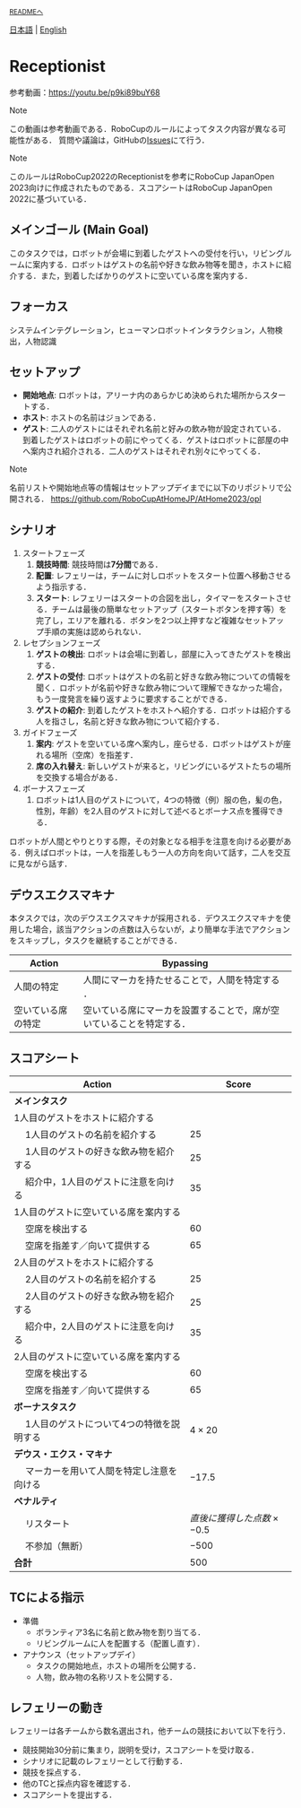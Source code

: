 <sub>[READMEへ](../../README.md)</sub>

[日本語](./rc_ja.md) | [English](./rc_en.md)

# Receptionist

参考動画：https://youtu.be/p9ki89buY68 <br>
> [!NOTE]  
> この動画は参考動画である．RoboCupのルールによってタスク内容が異なる可能性がある．
> 質問や議論は，GitHubの[Issues](https://github.com/RoboCupAtHomeJP/Rule2023/issues)にて行う．


> [!NOTE]  
> このルールはRoboCup2022のReceptionistを参考にRoboCup JapanOpen 2023向けに作成されたものである．スコアシートはRoboCup JapanOpen 2022に基づいている．

## メインゴール (Main Goal)

このタスクでは，ロボットが会場に到着したゲストへの受付を行い，リビングルームに案内する．ロボットはゲストの名前や好きな飲み物等を聞き，ホストに紹介する．また，到着したばかりのゲストに空いている席を案内する．

## フォーカス

システムインテグレーション，ヒューマンロボットインタラクション，人物検出，人物認識

## セットアップ

- **開始地点**: ロボットは，アリーナ内のあらかじめ決められた場所からスタートする．
- **ホスト**: ホストの名前はジョンである．
- **ゲスト**: 二人のゲストにはそれぞれ名前と好みの飲み物が設定されている．到着したゲストはロボットの前にやってくる．ゲストはロボットに部屋の中へ案内され紹介される．二人のゲストはそれぞれ別々にやってくる．

> [!NOTE]  
> 名前リストや開始地点等の情報はセットアップデイまでに以下のリポジトリで公開される．
> https://github.com/RoboCupAtHomeJP/AtHome2023/opl

## シナリオ

1. スタートフェーズ
   1. **競技時間**: 競技時間は**7分間**である．
   2. **配置**: レフェリーは，チームに対しロボットをスタート位置へ移動させるよう指示する．
   3. **スタート**: レフェリーはスタートの合図を出し，タイマーをスタートさせる．チームは最後の簡単なセットアップ（スタートボタンを押す等）を完了し，エリアを離れる．ボタンを2つ以上押すなど複雑なセットアップ手順の実施は認められない．
2. レセプションフェーズ
   1. **ゲストの検出**: ロボットは会場に到着し，部屋に入ってきたゲストを検出する．
   2. **ゲストの受付**: ロボットはゲストの名前と好きな飲み物についての情報を聞く．ロボットが名前や好きな飲み物について理解できなかった場合，もう一度発言を繰り返すように要求することができる．
   3. **ゲストの紹介**: 到着したゲストをホストへ紹介する．ロボットは紹介する人を指さし，名前と好きな飲み物について紹介する．
3. ガイドフェーズ
   1. **案内**: ゲストを空いている席へ案内し，座らせる．ロボットはゲストが座れる場所（空席）を指差す．
   2. **席の入れ替え**: 新しいゲストが来ると，リビングにいるゲストたちの場所を交換する場合がある．
4. ボーナスフェーズ
   1. ロボットは1人目のゲストについて，4つの特徴（例）服の色，髪の色，性別，年齢）を2人目のゲストに対して述べるとボーナス点を獲得できる．

ロボットが人間とやりとりする際，その対象となる相手を注意を向ける必要がある．例えばロボットは，一人を指差しもう一人の方向を向いて話す，二人を交互に見ながら話す．

## デウスエクスマキナ

本タスクでは，次のデウスエクスマキナが採用される．デウスエクスマキナを使用した場合，該当アクションの点数は入らないが，より簡単な手法でアクションをスキップし，タスクを継続することができる．

| Action             | Bypassing                                                            |
| ------------------ | -------------------------------------------------------------------- |
| 人間の特定         | 人間にマーカを持たせることで，人間を特定する         ．              |
| 空いている席の特定 | 空いている席にマーカを設置することで，席が空いていることを特定する． |

## スコアシート

| Action | Score |
| ------ | ----- |
| **メインタスク** |   |
| 1人目のゲストをホストに紹介する             |  |
| &emsp; 1人目のゲストの名前を紹介する        | $25$ |
| &emsp; 1人目のゲストの好きな飲み物を紹介する | $25$ |
| &emsp; 紹介中，1人目のゲストに注意を向ける   | $35$ |
| 1人目のゲストに空いている席を案内する         |  |
| &emsp; 空席を検出する                     | $60$ |
| &emsp; 空席を指差す／向いて提供する         | $65$ |
| 2人目のゲストをホストに紹介する              |  |
| &emsp; 2人目のゲストの名前を紹介する        | $25$ |
| &emsp; 2人目のゲストの好きな飲み物を紹介する | $25$ |
| &emsp; 紹介中，2人目のゲストに注意を向ける   | $35$ |
| 2人目のゲストに空いている席を案内する         |  |
| &emsp; 空席を検出する                     | $60$ |
| &emsp; 空席を指差す／向いて提供する          | $65$ |
| **ボーナスタスク**                         |   |
| &emsp; 1人目のゲストについて4つの特徴を説明する        | $4 \times 20$ |
| **デウス・エクス・マキナ** |  |
| &emsp; マーカーを用いて人間を特定し注意を向ける | $-17.5$ |
| **ペナルティ**                            |   |
| &emsp; リスタート | $直後に獲得した点数 \times -0.5$|
| &emsp; 不参加（無断）                      | $-500$  |
| **合計**                                  | $500$ |

## TCによる指示

- 準備
  - ボランティア3名に名前と飲み物を割り当てる．
  - リビングルームに人を配置する（配置し直す）．
- アナウンス（セットアップデイ）
  - タスクの開始地点，ホストの場所を公開する．
  - 人物，飲み物の名称リストを公開する．

## レフェリーの動き

レフェリーは各チームから数名選出され，他チームの競技において以下を行う．

- 競技開始30分前に集まり，説明を受け，スコアシートを受け取る．
- シナリオに記載のレフェリーとして行動する．
- 競技を採点する．
- 他のTCと採点内容を確認する．
- スコアシートを提出する．
